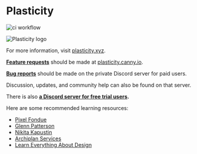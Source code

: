 # Plasticity
![ci workflow](https://github.com/nkallen/plasticity/actions/workflows/ci.yml/badge.svg) 

![Plasticity logo](https://www.plasticity.xyz/_next/image?url=%2F_next%2Fstatic%2Fmedia%2Ficon_256x256.09a58ec3.png&w=256&q=75)

For more information, visit [plasticity.xyz](https://plasticity.xyz/).

<ins>**Feature requests**</ins> should be made at [plasticity.canny.io](https://plasticity.canny.io/).

<ins>**Bug reports**</ins> should be made on the private Discord server for paid users.

Discussion, updates, and community help can also be found on that server. 

There is also **[a Discord server for free trial users](https://discord.gg/RrXSbjVaux).**

Here are some recommended learning resources:
- [Pixel Fondue](https://www.youtube.com/playlist?list=PLv8HciXoFYX-VGc-zqYQNLaWl8PuwIelI)
- [Glenn Patterson](https://www.youtube.com/playlist?list=PLnJebV8AnDVqd0EMXna2IpXPQauDhGq6L)
- [Nikita Kapustin](https://www.youtube.com/playlist?list=PLvK4Eudxj5BP2lTedstE-egEzNUZIjTaN)
- [Archiplan Services](https://www.youtube.com/playlist?list=PLmThF8GeBiDb9U0iMIx4lHZWHTnXj39TK)
- [Learn Everything About Design](https://www.youtube.com/playlist?list=PLBDfGh8A8kXXZx0FUCg05qIbts5zbeRT9)
